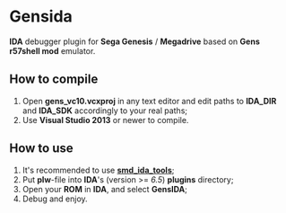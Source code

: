 # Gensida
**IDA** debugger plugin for **Sega Genesis** / **Megadrive** based on **Gens r57shell mod** emulator.

## How to compile
1. Open **gens_vc10.vcxproj** in any text editor and edit paths to **IDA_DIR** and **IDA_SDK** accordingly to your real paths;
2. Use **Visual Studio 2013** or newer to compile.

## How to use
1. It's recommended to use **[smd_ida_tools](https://github.com/DrMefistO/smd_ida_tools)**;
2. Put **plw**-file into **IDA**'s (version >= *6.5*) **plugins** directory;
3. Open your **ROM** in **IDA**, and select **GensIDA**;
4. Debug and enjoy.
